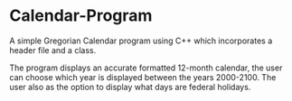 # Calendar-Program
A simple Gregorian Calendar program using C++ which incorporates a header file and a class.

The program displays an accurate formatted 12-month calendar, the user can choose which year is displayed between the years 2000-2100. The user also as the option to display what days are federal holidays.
